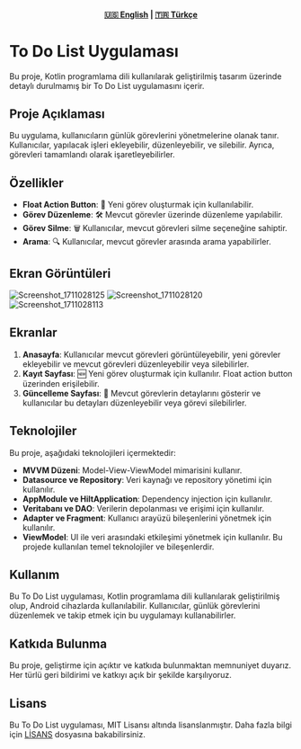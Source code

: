 <div align="center">
    <h4>
        <a href="README.md">🇺🇸 English</a>
        <span> | </span>
        <a href="README_TR.md">🇹🇷 Türkçe</a>
    </h4>
</div>


# To Do List Uygulaması

Bu proje, Kotlin programlama dili kullanılarak geliştirilmiş tasarım üzerinde detaylı durulmamış bir To Do List uygulamasını içerir. 

## Proje Açıklaması

Bu uygulama, kullanıcıların günlük görevlerini yönetmelerine olanak tanır. Kullanıcılar, yapılacak işleri ekleyebilir, düzenleyebilir, ve silebilir. Ayrıca, görevleri tamamlandı olarak işaretleyebilirler.

## Özellikler

- **Float Action Button**: 📝 Yeni görev oluşturmak için kullanılabilir.
- **Görev Düzenleme**: 🛠️ Mevcut görevler üzerinde düzenleme yapılabilir.
- **Görev Silme**: 🗑️ Kullanıcılar, mevcut görevleri silme seçeneğine sahiptir.
- **Arama**: 🔍 Kullanıcılar, mevcut görevler arasında arama yapabilirler.

## Ekran Görüntüleri

![Screenshot_1711028125](https://github.com/efebadir/ToDoList/assets/142944447/afab0cad-10af-4282-b0f5-2a8bbef53087)
![Screenshot_1711028120](https://github.com/efebadir/ToDoList/assets/142944447/5f87b72e-15e3-452e-8fa8-93cbd02e3ed1)
![Screenshot_1711028113](https://github.com/efebadir/ToDoList/assets/142944447/7516becc-ee35-486c-a25a-b827b18bb1d9)

## Ekranlar

1. **Anasayfa**: Kullanıcılar mevcut görevleri görüntüleyebilir, yeni görevler ekleyebilir ve mevcut görevleri düzenleyebilir veya silebilirler.
2. **Kayıt Sayfası**: 🆕 Yeni görev oluşturmak için kullanılır. Float action button üzerinden erişilebilir.
3. **Güncelleme Sayfası**: 🔄 Mevcut görevlerin detaylarını gösterir ve kullanıcılar bu detayları düzenleyebilir veya görevi silebilirler.


## Teknolojiler

Bu proje, aşağıdaki teknolojileri içermektedir:

- **MVVM Düzeni**: Model-View-ViewModel mimarisini kullanır.
- **Datasource ve Repository**: Veri kaynağı ve repository yönetimi için kullanılır.
- **AppModule ve HiltApplication**: Dependency injection için kullanılır.
- **Veritabanı ve DAO**: Verilerin depolanması ve erişimi için kullanılır.
- **Adapter ve Fragment**: Kullanıcı arayüzü bileşenlerini yönetmek için kullanılır.
- **ViewModel**: UI ile veri arasındaki etkileşimi yönetmek için kullanılır.
Bu projede kullanılan temel teknolojiler ve bileşenlerdir.

## Kullanım

Bu To Do List uygulaması, Kotlin programlama dili kullanılarak geliştirilmiş olup, Android cihazlarda kullanılabilir. Kullanıcılar, günlük görevlerini düzenlemek ve takip etmek için bu uygulamayı kullanabilirler.

## Katkıda Bulunma

Bu proje, geliştirme için açıktır ve katkıda bulunmaktan memnuniyet duyarız. Her türlü geri bildirimi ve katkıyı açık bir şekilde karşılıyoruz.

## Lisans

Bu To Do List uygulaması, MIT Lisansı altında lisanslanmıştır. Daha fazla bilgi için [LİSANS](https://github.com/efebadir/ToDoList/blob/main/L%C4%B0CENCE.txt) dosyasına bakabilirsiniz.
